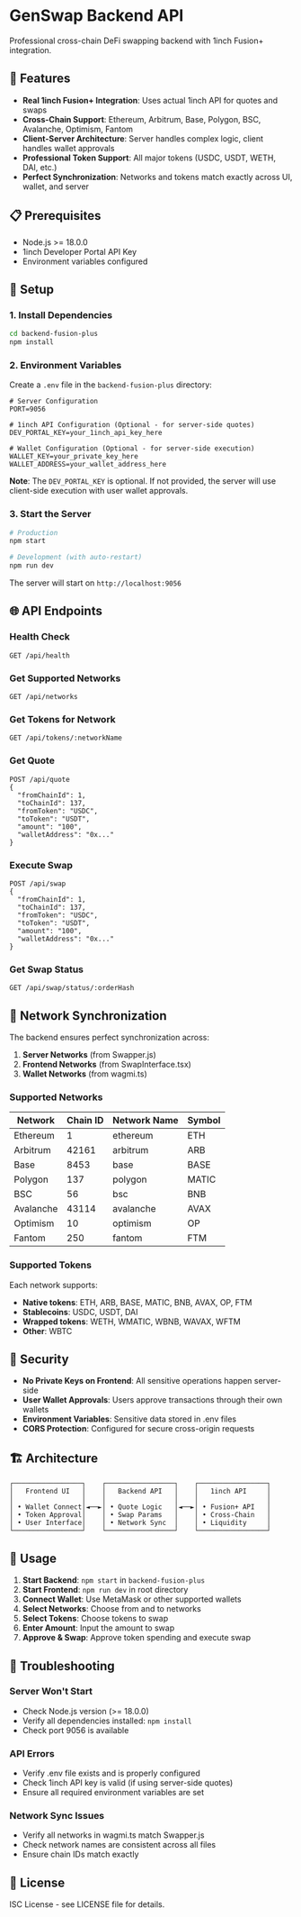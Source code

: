 # GenSwap Backend API

Professional cross-chain DeFi swapping backend with 1inch Fusion+ integration.

## 🚀 Features

- **Real 1inch Fusion+ Integration**: Uses actual 1inch API for quotes and swaps
- **Cross-Chain Support**: Ethereum, Arbitrum, Base, Polygon, BSC, Avalanche, Optimism, Fantom
- **Client-Server Architecture**: Server handles complex logic, client handles wallet approvals
- **Professional Token Support**: All major tokens (USDC, USDT, WETH, DAI, etc.)
- **Perfect Synchronization**: Networks and tokens match exactly across UI, wallet, and server

## 📋 Prerequisites

- Node.js >= 18.0.0
- 1inch Developer Portal API Key
- Environment variables configured

## 🔧 Setup

### 1. Install Dependencies

```bash
cd backend-fusion-plus
npm install
```

### 2. Environment Variables

Create a `.env` file in the `backend-fusion-plus` directory:

```env
# Server Configuration
PORT=9056

# 1inch API Configuration (Optional - for server-side quotes)
DEV_PORTAL_KEY=your_1inch_api_key_here

# Wallet Configuration (Optional - for server-side execution)
WALLET_KEY=your_private_key_here
WALLET_ADDRESS=your_wallet_address_here
```

**Note**: The `DEV_PORTAL_KEY` is optional. If not provided, the server will use client-side execution with user wallet approvals.

### 3. Start the Server

```bash
# Production
npm start

# Development (with auto-restart)
npm run dev
```

The server will start on `http://localhost:9056`

## 🌐 API Endpoints

### Health Check
```
GET /api/health
```

### Get Supported Networks
```
GET /api/networks
```

### Get Tokens for Network
```
GET /api/tokens/:networkName
```

### Get Quote
```
POST /api/quote
{
  "fromChainId": 1,
  "toChainId": 137,
  "fromToken": "USDC",
  "toToken": "USDT",
  "amount": "100",
  "walletAddress": "0x..."
}
```

### Execute Swap
```
POST /api/swap
{
  "fromChainId": 1,
  "toChainId": 137,
  "fromToken": "USDC",
  "toToken": "USDT",
  "amount": "100",
  "walletAddress": "0x..."
}
```

### Get Swap Status
```
GET /api/swap/status/:orderHash
```

## 🔗 Network Synchronization

The backend ensures perfect synchronization across:

1. **Server Networks** (from Swapper.js)
2. **Frontend Networks** (from SwapInterface.tsx)
3. **Wallet Networks** (from wagmi.ts)

### Supported Networks

| Network | Chain ID | Network Name | Symbol |
|---------|----------|--------------|--------|
| Ethereum | 1 | ethereum | ETH |
| Arbitrum | 42161 | arbitrum | ARB |
| Base | 8453 | base | BASE |
| Polygon | 137 | polygon | MATIC |
| BSC | 56 | bsc | BNB |
| Avalanche | 43114 | avalanche | AVAX |
| Optimism | 10 | optimism | OP |
| Fantom | 250 | fantom | FTM |

### Supported Tokens

Each network supports:
- **Native tokens**: ETH, ARB, BASE, MATIC, BNB, AVAX, OP, FTM
- **Stablecoins**: USDC, USDT, DAI
- **Wrapped tokens**: WETH, WMATIC, WBNB, WAVAX, WFTM
- **Other**: WBTC

## 🔐 Security

- **No Private Keys on Frontend**: All sensitive operations happen server-side
- **User Wallet Approvals**: Users approve transactions through their own wallets
- **Environment Variables**: Sensitive data stored in .env files
- **CORS Protection**: Configured for secure cross-origin requests

## 🏗️ Architecture

```
┌─────────────────┐    ┌─────────────────┐    ┌─────────────────┐
│   Frontend UI   │    │   Backend API   │    │   1inch API     │
│                 │    │                 │    │                 │
│ • Wallet Connect│◄──►│ • Quote Logic   │◄──►│ • Fusion+ API   │
│ • Token Approval│    │ • Swap Params   │    │ • Cross-Chain   │
│ • User Interface│    │ • Network Sync  │    │ • Liquidity     │
└─────────────────┘    └─────────────────┘    └─────────────────┘
```

## 🚀 Usage

1. **Start Backend**: `npm start` in `backend-fusion-plus`
2. **Start Frontend**: `npm run dev` in root directory
3. **Connect Wallet**: Use MetaMask or other supported wallets
4. **Select Networks**: Choose from and to networks
5. **Select Tokens**: Choose tokens to swap
6. **Enter Amount**: Input the amount to swap
7. **Approve & Swap**: Approve token spending and execute swap

## 🔧 Troubleshooting

### Server Won't Start
- Check Node.js version (>= 18.0.0)
- Verify all dependencies installed: `npm install`
- Check port 9056 is available

### API Errors
- Verify .env file exists and is properly configured
- Check 1inch API key is valid (if using server-side quotes)
- Ensure all required environment variables are set

### Network Sync Issues
- Verify all networks in wagmi.ts match Swapper.js
- Check network names are consistent across all files
- Ensure chain IDs match exactly

## 📝 License

ISC License - see LICENSE file for details.
